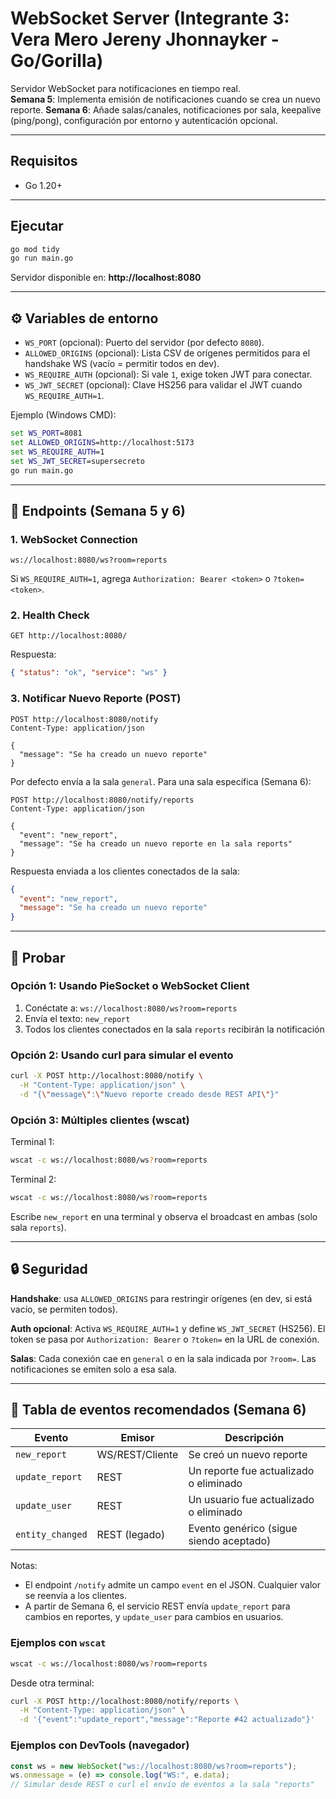 # WebSocket Server (Integrante 3: Vera Mero Jereny Jhonnayker - Go/Gorilla)

Servidor WebSocket para notificaciones en tiempo real.  
**Semana 5**: Implementa emisión de notificaciones cuando se crea un nuevo reporte.
**Semana 6**: Añade salas/canales, notificaciones por sala, keepalive (ping/pong), configuración por entorno y autenticación opcional.

---

## Requisitos

- Go 1.20+

---

## Ejecutar

```bash
go mod tidy
go run main.go
```

Servidor disponible en: **http://localhost:8080**

---

## ⚙️ Variables de entorno

- `WS_PORT` (opcional): Puerto del servidor (por defecto `8080`).
- `ALLOWED_ORIGINS` (opcional): Lista CSV de orígenes permitidos para el handshake WS (vacío = permitir todos en dev).
- `WS_REQUIRE_AUTH` (opcional): Si vale `1`, exige token JWT para conectar.
- `WS_JWT_SECRET` (opcional): Clave HS256 para validar el JWT cuando `WS_REQUIRE_AUTH=1`.

Ejemplo (Windows CMD):

```cmd
set WS_PORT=8081
set ALLOWED_ORIGINS=http://localhost:5173
set WS_REQUIRE_AUTH=1
set WS_JWT_SECRET=supersecreto
go run main.go
```

---

## 🔗 Endpoints (Semana 5 y 6)

### 1. WebSocket Connection

```
ws://localhost:8080/ws?room=reports
```

Si `WS_REQUIRE_AUTH=1`, agrega `Authorization: Bearer <token>` o `?token=<token>`.

### 2. Health Check

```
GET http://localhost:8080/
```

Respuesta:

```json
{ "status": "ok", "service": "ws" }
```

### 3. Notificar Nuevo Reporte (POST)

```
POST http://localhost:8080/notify
Content-Type: application/json

{
  "message": "Se ha creado un nuevo reporte"
}
```

Por defecto envía a la sala `general`. Para una sala específica (Semana 6):

```
POST http://localhost:8080/notify/reports
Content-Type: application/json

{
  "event": "new_report",
  "message": "Se ha creado un nuevo reporte en la sala reports"
}
```

Respuesta enviada a los clientes conectados de la sala:

```json
{
  "event": "new_report",
  "message": "Se ha creado un nuevo reporte"
}
```

---

## 🧪 Probar

### Opción 1: Usando PieSocket o WebSocket Client

1. Conéctate a: `ws://localhost:8080/ws?room=reports`
2. Envía el texto: `new_report`
3. Todos los clientes conectados en la sala `reports` recibirán la notificación

### Opción 2: Usando curl para simular el evento

```bash
curl -X POST http://localhost:8080/notify \
  -H "Content-Type: application/json" \
  -d "{\"message\":\"Nuevo reporte creado desde REST API\"}"
```

### Opción 3: Múltiples clientes (wscat)

Terminal 1:

```bash
wscat -c ws://localhost:8080/ws?room=reports
```

Terminal 2:

```bash
wscat -c ws://localhost:8080/ws?room=reports
```

Escribe `new_report` en una terminal y observa el broadcast en ambas (solo sala `reports`).

---

## 🔒 Seguridad

**Handshake**: usa `ALLOWED_ORIGINS` para restringir orígenes (en dev, si está vacío, se permiten todos).

**Auth opcional**: Activa `WS_REQUIRE_AUTH=1` y define `WS_JWT_SECRET` (HS256). El token se pasa por `Authorization: Bearer` o `?token=` en la URL de conexión.

**Salas**: Cada conexión cae en `general` o en la sala indicada por `?room=`. Las notificaciones se emiten solo a esa sala.

---

## 📡 Tabla de eventos recomendados (Semana 6)

| Evento           | Emisor          | Descripción                             |
| ---------------- | --------------- | --------------------------------------- |
| `new_report`     | WS/REST/Cliente | Se creó un nuevo reporte                |
| `update_report`  | REST            | Un reporte fue actualizado o eliminado  |
| `update_user`    | REST            | Un usuario fue actualizado o eliminado  |
| `entity_changed` | REST (legado)   | Evento genérico (sigue siendo aceptado) |

Notas:

- El endpoint `/notify` admite un campo `event` en el JSON. Cualquier valor se reenvía a los clientes.
- A partir de Semana 6, el servicio REST envía `update_report` para cambios en reportes, y `update_user` para cambios en usuarios.

### Ejemplos con `wscat`

```bash
wscat -c ws://localhost:8080/ws?room=reports
```

Desde otra terminal:

```bash
curl -X POST http://localhost:8080/notify/reports \
  -H "Content-Type: application/json" \
  -d '{"event":"update_report","message":"Reporte #42 actualizado"}'
```

### Ejemplos con DevTools (navegador)

```js
const ws = new WebSocket("ws://localhost:8080/ws?room=reports");
ws.onmessage = (e) => console.log("WS:", e.data);
// Simular desde REST o curl el envío de eventos a la sala "reports"
```

